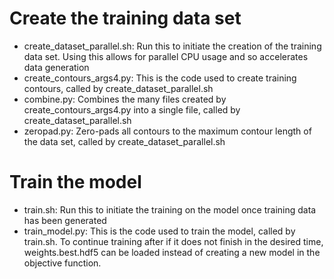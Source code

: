 # Create the training data set

- create_dataset_parallel.sh: Run this to initiate the creation of the training data set. Using this allows for parallel CPU usage and so accelerates data generation
- create_contours_args4.py: This is the code used to create training contours, called by create_dataset_parallel.sh
- combine.py: Combines the many files created by create_contours_args4.py into a single file, called by create_dataset_parallel.sh
- zeropad.py: Zero-pads all contours to the maximum contour length of the data set, called by create_dataset_parallel.sh

# Train the model

- train.sh: Run this to initiate the training on the model once training data has been generated
- train_model.py: This is the code used to train the model, called by train.sh. To continue training after if it does not finish in the desired time, weights.best.hdf5 can be loaded instead of creating a new model in the objective function.
